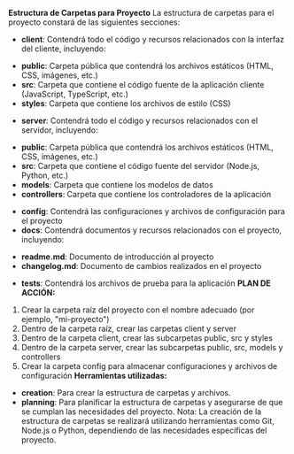 **Estructura de Carpetas para Proyecto**
La estructura de carpetas para el proyecto constará de las siguientes secciones:
* **client**: Contendrá todo el código y recursos relacionados con la interfaz del cliente, incluyendo:
 + **public**: Carpeta pública que contendrá los archivos estáticos (HTML, CSS, imágenes, etc.)
 + **src**: Carpeta que contiene el código fuente de la aplicación cliente (JavaScript, TypeScript, etc.)
 + **styles**: Carpeta que contiene los archivos de estilo (CSS)
* **server**: Contendrá todo el código y recursos relacionados con el servidor, incluyendo:
 + **public**: Carpeta pública que contendrá los archivos estáticos (HTML, CSS, imágenes, etc.)
 + **src**: Carpeta que contiene el código fuente del servidor (Node.js, Python, etc.)
 + **models**: Carpeta que contiene los modelos de datos
 + **controllers**: Carpeta que contiene los controladores de la aplicación
* **config**: Contendrá las configuraciones y archivos de configuración para el proyecto
* **docs**: Contendrá documentos y recursos relacionados con el proyecto, incluyendo:
 + **readme.md**: Documento de introducción al proyecto
 + **changelog.md**: Documento de cambios realizados en el proyecto
* **tests**: Contendrá los archivos de prueba para la aplicación
**PLAN DE ACCIÓN:**
1. Crear la carpeta raíz del proyecto con el nombre adecuado (por ejemplo, "mi-proyecto")
2. Dentro de la carpeta raíz, crear las carpetas client y server
3. Dentro de la carpeta client, crear las subcarpetas public, src y styles
4. Dentro de la carpeta server, crear las subcarpetas public, src, models y controllers
5. Crear la carpeta config para almacenar configuraciones y archivos de configuración
**Herramientas utilizadas:**
* **creation**: Para crear la estructura de carpetas y archivos.
* **planning**: Para planificar la estructura de carpetas y asegurarse de que se cumplan las necesidades del proyecto.
Nota: La creación de la estructura de carpetas se realizará utilizando herramientas como Git, Node.js o Python, dependiendo de las necesidades específicas del proyecto.